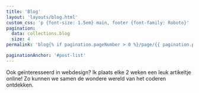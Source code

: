 ```yaml
---
title: 'Blog'
layout: 'layouts/blog.html'
custom_css: 'p {font-size: 1.5em} main, footer {font-family: Roboto}'
pagination:
  data: collections.blog
  size: 4
permalink: 'blog{% if pagination.pageNumber > 0 %}/page/{{ pagination.pageNumber }}{% endif %}/index.html'

paginationAnchor: '#post-list'
---
```


Ook geïnteresseerd in webdesign? Ik plaats elke 2 weken een leuk artikeltje online! Zo kunnen we samen de wondere wereld van het coderen ontdekken.
